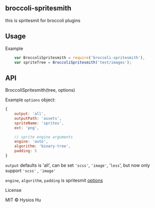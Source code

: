 broccoli-spritesmith
--------------------

this is spritesmit for broccoli plugins


Usage
-----

Example

```js 
	var BroccoliSpritesmith = require('broccoli-spritesmith'),
	var spriteTree = BroccoliSpritesmith('test/images');

```

API
---

BroccoliSpritesmith(tree, options)

Example `options` object:
```js
{
    output: 'all',
    outputPath: 'assets',
    spriteName: 'sprites',
    ext: 'png',

    // sprite engine arguments   
    engine: 'auto',
    algorithm: 'binary-tree',
    padding: 5
}
```


`output` defaults is 'all', can be set `'scss'`, `'image'`, '`less`', but now only support `'scss'` , `'image'`

`engine`, `algorithm`, `padding` is spritesmit [options](https://github.com/Ensighten/spritesmith#documentation)

License

MIT © Hysios Hu
